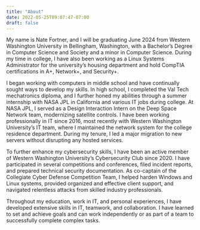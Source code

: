 ```yaml
---
title: "About"
date: 2022-05-25T09:07:47-07:00
draft: false
---
```


My name is Nate Fortner, and I will be graduating June 2024 from Western Washington University in Bellingham, Washington, with a Bachelor’s Degree in Computer Science and Society and a minor in Computer Science. During my time in college, I have also been working as a Linux Systems Administrator for the university’s housing department and hold CompTIA certifications in A+, Network+, and Security+.

I began working with computers in middle school and have continually sought ways to develop my skills. In high school, I completed the Val Tech mechatronics diploma, and I further honed my abilities through a summer internship with NASA JPL in California and various IT jobs during college. At NASA JPL, I served as a Design Interaction Intern on the Deep Space Network team, modernizing satellite controls. I have been working professionally in IT since 2016, most recently with Western Washington University’s IT team, where I maintained the network system for the college residence department. During my tenure, I led a major migration to new servers without disrupting any hosted services.

To further enhance my cybersecurity skills, I have been an active member of Western Washington University’s Cybersecurity Club since 2020. I have participated in several competitions and conferences, filed incident reports, and prepared technical security documentation. As co-captain of the Collegiate Cyber Defense Competition Team, I helped harden Windows and Linux systems, provided organized and effective client support, and navigated relentless attacks from skilled industry professionals.

Throughout my education, work in IT, and personal experiences, I have developed extensive skills in IT, teamwork, and collaboration. I have learned to set and achieve goals and can work independently or as part of a team to successfully complete complex tasks.
